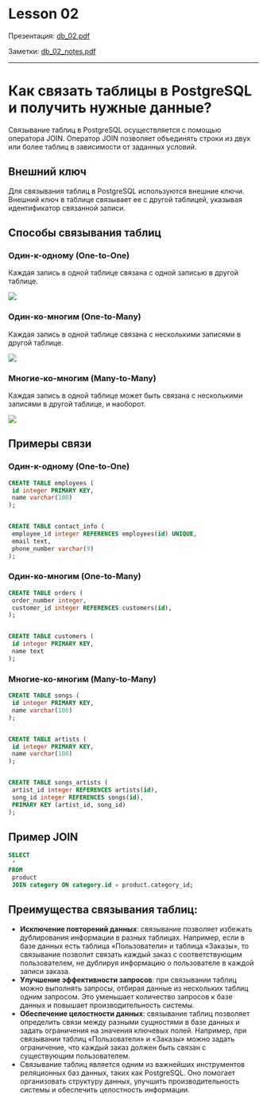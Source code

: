 # Lesson 02

Презентация: [db_02.pdf](https://github.com/ait-tr/cohort27/blob/main/db/lesson_02/presentation/db_02.pdf)

Заметки: [db_02_notes.pdf](https://github.com/ait-tr/cohort27/blob/main/basic_programming/lesson_02/presentation/db_02_notes.pdf)

---

# Как связать таблицы в PostgreSQL и получить нужные данные?


Связывание таблиц в PostgreSQL осуществляется с помощью оператора JOIN. Оператор JOIN позволяет объединять строки из двух или более таблиц в зависимости от заданных условий.


## Внешний ключ


Для связывания таблиц в PostgreSQL используются внешние ключи. Внешний ключ в таблице связывает ее с другой таблицей, указывая идентификатор связанной записи.


## Способы связывания таблиц


### Один-к-одному (One-to-One)


Каждая запись в одной таблице связана с одной записью в другой таблице.


<img src="https://www.datensen.com/blog/wp-content/uploads/2021/10/one-to-one-relationship-b.png">


### Один-ко-многим (One-to-Many)


Каждая запись в одной таблице связана с несколькими записями в другой таблице.


<img src="https://www.datensen.com/blog/wp-content/uploads/2021/10/one-to-many-relationship.png">


### Многие-ко-многим (Many-to-Many)


Каждая запись в одной таблице может быть связана с несколькими записями в другой таблице, и наоборот.


<img src="https://www.datensen.com/blog/wp-content/uploads/2021/10/many-to-many-relationship-1.png">


## Примеры связи


### Один-к-одному (One-to-One)


```sql
CREATE TABLE employees (
 id integer PRIMARY KEY,
 name varchar(100)
);


CREATE TABLE contact_info (
 employee_id integer REFERENCES employees(id) UNIQUE,
 email text,
 phone_number varchar(9)
);
```


### Один-ко-многим (One-to-Many)


```sql
CREATE TABLE orders (
 order_number integer,
 customer_id integer REFERENCES customers(id),
);


CREATE TABLE customers (
 id integer PRIMARY KEY,
 name text
);
```


### Многие-ко-многим (Many-to-Many)


```sql
CREATE TABLE songs (
 id integer PRIMARY KEY,
 name varchar(100)
);


CREATE TABLE artists (
 id integer PRIMARY KEY,
 name varchar(100)
);


CREATE TABLE songs_artists (
 artist_id integer REFERENCES artists(id),
 song_id integer REFERENCES songs(id),
 PRIMARY KEY (artist_id, song_id)
);
```


## Пример JOIN
```sql
SELECT
 *
FROM
 product
 JOIN category ON category.id = product.category_id;
```


## Преимущества связывания таблиц:


- **Исключение повторений данных**: связывание позволяет избежать дублирования информации в разных таблицах. Например, если в базе данных есть таблица «Пользователи» и таблица «Заказы», то связывание позволит связать каждый заказ с соответствующим пользователем, не дублируя информацию о пользователе в каждой записи заказа.
- **Улучшение эффективности запросов**: при связывании таблиц можно выполнять запросы, отбирая данные из нескольких таблиц одним запросом. Это уменьшает количество запросов к базе данных и повышает производительность системы.
- **Обеспечение целостности данных**: связывание таблиц позволяет определить связи между разными сущностями в базе данных и задать ограничения на значения ключевых полей. Например, при связывании таблиц «Пользователи» и «Заказы» можно задать ограничение, что каждый заказ должен быть связан с существующим пользователем.
- Связывание таблиц является одним из важнейших инструментов реляционных баз данных, таких как PostgreSQL. Оно помогает организовать структуру данных, улучшить производительность системы и обеспечить целостность информации.

